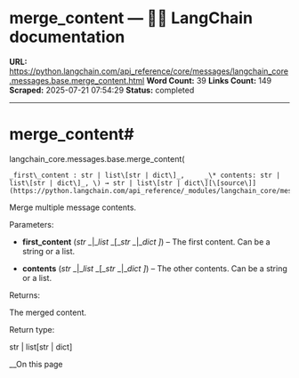 # merge_content — 🦜🔗 LangChain  documentation

**URL:** https://python.langchain.com/api_reference/core/messages/langchain_core.messages.base.merge_content.html
**Word Count:** 39
**Links Count:** 149
**Scraped:** 2025-07-21 07:54:29
**Status:** completed

---

# merge\_content\#

langchain\_core.messages.base.merge\_content\(

    _first\_content : str | list\[str | dict\]_,     _\* contents: str | list\[str | dict\]_, \) → str | list\[str | dict\][\[source\]](https://python.langchain.com/api_reference/_modules/langchain_core/messages/base.html#merge_content)\#     

Merge multiple message contents.

Parameters:     

  * **first\_content** \(_str_ _|__list_ _\[__str_ _|__dict_ _\]_\) – The first content. Can be a string or a list.

  * **contents** \(_str_ _|__list_ _\[__str_ _|__dict_ _\]_\) – The other contents. Can be a string or a list.

Returns:     

The merged content.

Return type:     

str | list\[str | dict\]

__On this page